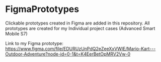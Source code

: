 # FigmaPrototypes
Clickable prototypes created in Figma are added in this repository. All prototypes are created for my Individual project cases (Advanced Smart Mobile S7)

Link to my Figma prototype: https://www.figma.com/file/EDURUzUnPdQ2eZeeXxVWIE/Mario-Kart---Outdoor-Adventure?node-id=0-1&t=K4EerBetOpMRV2Vw-0
